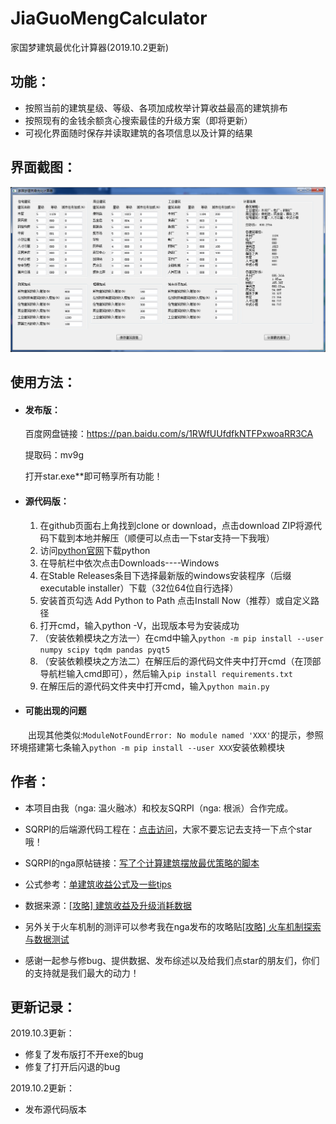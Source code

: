 # JiaGuoMengCalculator
家国梦建筑最优化计算器(2019.10.2更新)



## 功能：

- 按照当前的建筑星级、等级、各项加成枚举计算收益最高的建筑排布
- 按照现有的金钱余额贪心搜索最佳的升级方案（即将更新）
- 可视化界面随时保存并读取建筑的各项信息以及计算的结果



## 界面截图：

![](/screenshot.png)



## 使用方法：

- #### 发布版：

  百度网盘链接：https://pan.baidu.com/s/1RWfUUfdfkNTFPxwoaRR3CA 

  提取码：mv9g 

  打开star.exe**即可畅享所有功能！

- #### 源代码版：
	
	1. 在github页面右上角找到clone or download，点击download ZIP将源代码下载到本地并解压（顺便可以点击一下star支持一下我哦）
	2. 访问[python官网](https://www.python.org/downloads/windows/)下载python
	3. 在导航栏中依次点击Downloads----Windows
	4. 在Stable Releases条目下选择最新版的windows安装程序（后缀executable installer）下载（32位64位自行选择）
	5. 安装首页勾选 Add Python to Path 点击Install Now（推荐）或自定义路径
	6. 打开cmd，输入python -V，出现版本号为安装成功
	7. （安装依赖模块之方法一）在cmd中输入`python -m pip install --user numpy scipy tqdm pandas pyqt5`
	8. （安装依赖模块之方法二）在解压后的源代码文件夹中打开cmd（在顶部导航栏输入cmd即可），然后输入`pip install requirements.txt`
	9. 在解压后的源代码文件夹中打开cmd，输入`python main.py`

- #### 可能出现的问题

　　出现其他类似:`ModuleNotFoundError: No module named 'XXX'`的提示，参照环境搭建第七条输入`python -m pip install --user XXX`安装依赖模块
　　
　　

## 作者：

- 本项目由我（nga: 温火融冰）和校友SQRPI（nga: 根派）合作完成。

- SQRPI的后端源代码工程在：[点击访问](https://github.com/SQRPI/JiaGuoMeng)，大家不要忘记去支持一下点个star哦！

- SQRPI的nga原帖链接：[写了个计算建筑摆放最优策略的脚本](https://bbs.nga.cn/read.php?tid=18677204)

- 公式参考：[单建筑收益公式及一些tips](https://bbs.nga.cn/read.php?tid=18675554)

- 数据来源：[[攻略] 建筑收益及升级消耗数据](https://nga.178.com/read.php?tid=18741305)
- 另外关于火车机制的测评可以参考我在nga发布的攻略贴[[攻略] 火车机制探索与数据测试](https://nga.178.com/read.php?tid=18729321)
- 感谢一起参与修bug、提供数据、发布综述以及给我们点star的朋友们，你们的支持就是我们最大的动力！



## 更新记录：

2019.10.3更新：

- 修复了发布版打不开exe的bug
- 修复了打开后闪退的bug

2019.10.2更新：

- 发布源代码版本
